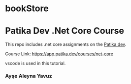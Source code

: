 # bookStore

# Patika Dev .Net Core Course
This repo includes .net core assignments on the <a href="https://www.patika.dev/tr">Patika.dev</a>.

Course Link: https://app.patika.dev/courses/net-core

vscode is used in this tutorial.

### Ayşe Aleyna Yavuz

